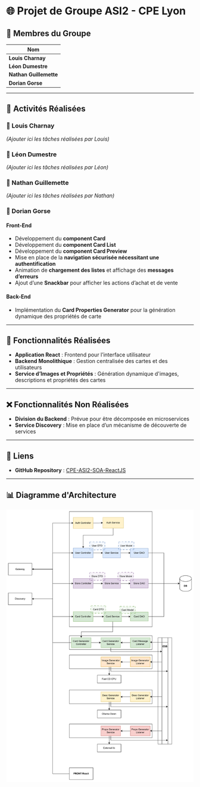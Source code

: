 # 🌐 Projet de Groupe ASI2 - CPE Lyon

## 👥 Membres du Groupe 

| Nom                |
|--------------------|
| **Louis Charnay**  |
| **Léon Dumestre**  |
| **Nathan Guillemette** |
| **Dorian Gorse**   |

---

## 🚀 Activités Réalisées

### 📌 Louis Charnay
*(Ajouter ici les tâches réalisées par Louis)*

### 📌 Léon Dumestre
*(Ajouter ici les tâches réalisées par Léon)*

### 📌 Nathan Guillemette
*(Ajouter ici les tâches réalisées par Nathan)*

### 📌 Dorian Gorse

#### Front-End
- Développement du **component Card**
- Développement du **component Card List**
- Développement du **component Card Preview**
- Mise en place de la **navigation sécurisée nécessitant une authentification**
- Animation de **chargement des listes** et affichage des **messages d’erreurs**
- Ajout d’une **Snackbar** pour afficher les actions d’achat et de vente

#### Back-End
- Implémentation du **Card Properties Generator** pour la génération dynamique des propriétés de carte

---

## 📝 Fonctionnalités Réalisées

- **Application React** : Frontend pour l’interface utilisateur
- **Backend Monolithique** : Gestion centralisée des cartes et des utilisateurs
- **Service d’Images et Propriétés** : Génération dynamique d'images, descriptions et propriétés des cartes

---

## ❌ Fonctionnalités Non Réalisées

- **Division du Backend** : Prévue pour être décomposée en microservices
- **Service Discovery** : Mise en place d’un mécanisme de découverte de services

---

## 🔗 Liens

- **GitHub Repository** : [CPE-ASI2-SOA-ReactJS](https://github.com/louischarnay/CPE-ASI2-SOA-ReactJS)

---

## 📊 Diagramme d'Architecture

![Diagramme d'architecture](docs/diagram.png)


